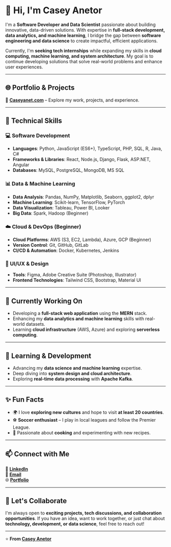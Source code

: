# 👋 Hi, I'm Casey Anetor

I'm a **Software Developer and Data Scientist** passionate about building innovative, data-driven solutions. With expertise in **full-stack development, data analytics, and machine learning**, I bridge the gap between **software engineering and data science** to create impactful, efficient applications. 

Currently, I'm **seeking tech internships** while expanding my skills in **cloud computing, machine learning, and system architecture**. My goal is to continue developing solutions that solve real-world problems and enhance user experiences.

---

## 🌐 Portfolio & Projects
🚀 **[Caseyanet.com](https://caseyanet.com)** – Explore my work, projects, and experience.

---

## 🔧 Technical Skills

### **💻 Software Development**
- **Languages**: Python, JavaScript (ES6+), TypeScript, PHP, SQL, R, Java, C#
- **Frameworks & Libraries**: React, Node.js, Django, Flask, ASP.NET, Angular
- **Databases**: MySQL, PostgreSQL, MongoDB, MS SQL

### **📊 Data & Machine Learning**
- **Data Analysis**: Pandas, NumPy, Matplotlib, Seaborn, ggplot2, dplyr
- **Machine Learning**: Scikit-learn, TensorFlow, PyTorch
- **Data Visualization**: Tableau, Power BI, Looker
- **Big Data**: Spark, Hadoop (Beginner)

### **☁️ Cloud & DevOps** (Beginner)
- **Cloud Platforms**: AWS (S3, EC2, Lambda), Azure, GCP (Beginner)
- **Version Control**: Git, GitHub, GitLab
- **CI/CD & Automation**: Docker, Kubernetes, Jenkins

### **🎨 UI/UX & Design**
- **Tools**: Figma, Adobe Creative Suite (Photoshop, Illustrator)
- **Frontend Technologies**: Tailwind CSS, Bootstrap, Material UI

---

## 🔭 Currently Working On
- Developing a **full-stack web application** using the **MERN** stack.
- Enhancing my **data analytics and machine learning** skills with real-world datasets.
- Learning **cloud infrastructure** (AWS, Azure) and exploring **serverless computing**.

---

## 🌱 Learning & Development
- Advancing my **data science and machine learning** expertise.
- Deep diving into **system design and cloud architecture**.
- Exploring **real-time data processing** with **Apache Kafka**.

---

## ✨ Fun Facts
- 🌍 I love **exploring new cultures** and hope to visit **at least 20 countries**.
- ⚽ **Soccer enthusiast** – I play in local leagues and follow the Premier League.
- 🍳 Passionate about **cooking** and experimenting with new recipes.

---

## 📫 Connect with Me
📌 **[LinkedIn](https://www.linkedin.com/in/caseyae/)**  
📧 **[Email](mailto:caseyanetor@gmail.com)**  
🌐 **[Portfolio](https://caseyanet.com)**  

---

## 🤝 Let's Collaborate
I'm always open to **exciting projects, tech discussions, and collaboration opportunities**. If you have an idea, want to work together, or just chat about **technology, development, or data science**, feel free to reach out!

---

⭐ **From [Casey Anetor](https://github.com/caseyanetor)**
